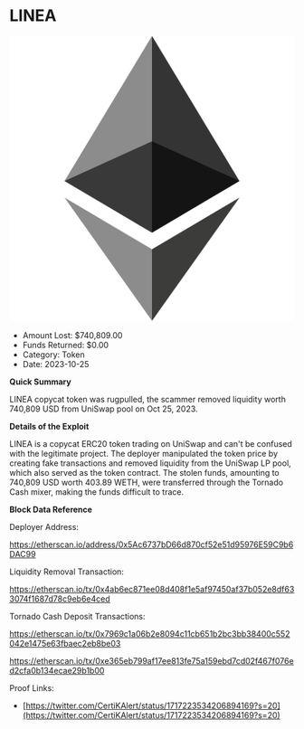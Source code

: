 # LINEA
![LINEA](/rektimages/Fake-LINEA-Token-Rugpull.png)
- Amount Lost: $740,809.00
- Funds Returned: $0.00
- Category: Token
- Date: 2023-10-25

**Quick Summary**

LINEA copycat token was rugpulled, the scammer removed liquidity worth 740,809 USD from UniSwap pool on Oct 25, 2023.

  


 **Details of the Exploit**

LINEA is a copycat ERC20 token trading on UniSwap and can't be confused with the legitimate project. The deployer manipulated the token price by creating fake transactions and removed liquidity from the UniSwap LP pool, which also served as the token contract. The stolen funds, amounting to 740,809 USD worth 403.89 WETH, were transferred through the Tornado Cash mixer, making the funds difficult to trace.

  


 **Block Data Reference**

Deployer Address:

https://etherscan.io/address/0x5Ac6737bD66d870cf52e51d95976E59C9b6DAC99

  


Liquidity Removal Transaction:

https://etherscan.io/tx/0x4ab6ec871ee08d408f1e5af97450af37b052e8df633074f1687d78c9eb6e4ced

  


Tornado Cash Deposit Transactions:

https://etherscan.io/tx/0x7969c1a06b2e8094c11cb651b2bc3bb38400c552042e1475e63fbaec2eb8be03

https://etherscan.io/tx/0xe365eb799af17ee813fe75a159ebd7cd02f467f076ed2cfa0b134ecae29b1b00


Proof Links:
- [https://twitter.com/CertiKAlert/status/1717223534206894169?s=20](https://twitter.com/CertiKAlert/status/1717223534206894169?s=20)



